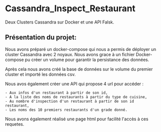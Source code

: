 # Cassandra_Inspect_Restaurant
Deux Clusters Cassandra sur Docker et une API Falsk.

## Présentation du projet:

Nous avons préparé un docker-compose qui nous a permis de déployer un cluster Cassandra avec 2 noyaux. Nous avons grace à un fichier Docker-compose pu créer un volume pour garantir la persistance des données.

Après cela nous avons créé la base de données sur le volume du premier cluster et importé les données csv.

Nous avos également créer une API qui propose 4 url pour accéder :

    - Aux infos d'un restaurant à partir de son id,
    - A la liste des noms de restaurants à partir du type de cuisine,
    - Au nombre d'inspection d'un restaurant à partir de son id restaurant,
    - Les noms des 10 premiers restaurants d'un grade donné.

Nous avons également réalisé une page html pour facilité l'accès à ces requetes.
